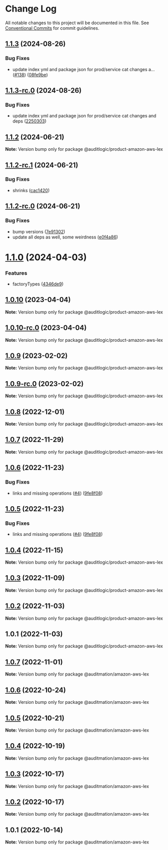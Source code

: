 # Change Log

All notable changes to this project will be documented in this file.
See [Conventional Commits](https://conventionalcommits.org) for commit guidelines.

## [1.1.3](https://github.com/auditlogic/product/compare/@auditlogic/product-amazon-aws-lex@1.1.2...@auditlogic/product-amazon-aws-lex@1.1.3) (2024-08-26)


### Bug Fixes

* update index yml and package json for prod/service cat changes a… ([#138](https://github.com/auditlogic/product/issues/138)) ([08fe9be](https://github.com/auditlogic/product/commit/08fe9beb1c8457462a19bc69caa02e6212d97e1a))





## [1.1.3-rc.0](https://github.com/auditlogic/product/compare/@auditlogic/product-amazon-aws-lex@1.1.2...@auditlogic/product-amazon-aws-lex@1.1.3-rc.0) (2024-08-26)


### Bug Fixes

* update index yml and package json for prod/service cat changes and deps ([2250303](https://github.com/auditlogic/product/commit/225030363a363608240135b7ebed386b28f01e4b))





## [1.1.2](https://github.com/auditlogic/product/compare/@auditlogic/product-amazon-aws-lex@1.1.2-rc.1...@auditlogic/product-amazon-aws-lex@1.1.2) (2024-06-21)

**Note:** Version bump only for package @auditlogic/product-amazon-aws-lex





## [1.1.2-rc.1](https://github.com/auditlogic/product/compare/@auditlogic/product-amazon-aws-lex@1.1.2-rc.0...@auditlogic/product-amazon-aws-lex@1.1.2-rc.1) (2024-06-21)


### Bug Fixes

* shrinks ([cac1420](https://github.com/auditlogic/product/commit/cac14200fefcd8183ab69fe89a47bd3f70f563e9))





## [1.1.2-rc.0](https://github.com/auditlogic/product/compare/@auditlogic/product-amazon-aws-lex@1.1.0...@auditlogic/product-amazon-aws-lex@1.1.2-rc.0) (2024-06-21)


### Bug Fixes

* bump versions ([7e91302](https://github.com/auditlogic/product/commit/7e913023b8b312150ed7762c32fbbe616be71de5))
* update all deps as well, some weirdness ([e0f4a86](https://github.com/auditlogic/product/commit/e0f4a864714e2d3de6bbf3da014d5312fe53be2f))





# [1.1.0](https://github.com/auditlogic/product/compare/@auditlogic/product-amazon-aws-lex@1.0.10...@auditlogic/product-amazon-aws-lex@1.1.0) (2024-04-03)


### Features

* factoryTypes ([4346de9](https://github.com/auditlogic/product/commit/4346de92693aee892fccf725338ffc7b80ab182b))





## [1.0.10](https://github.com/auditlogic/product/compare/@auditlogic/product-amazon-aws-lex@1.0.9...@auditlogic/product-amazon-aws-lex@1.0.10) (2023-04-04)

**Note:** Version bump only for package @auditlogic/product-amazon-aws-lex





## [1.0.10-rc.0](https://github.com/auditlogic/product/compare/@auditlogic/product-amazon-aws-lex@1.0.9...@auditlogic/product-amazon-aws-lex@1.0.10-rc.0) (2023-04-04)

**Note:** Version bump only for package @auditlogic/product-amazon-aws-lex





## [1.0.9](https://github.com/auditlogic/product/compare/@auditlogic/product-amazon-aws-lex@1.0.8...@auditlogic/product-amazon-aws-lex@1.0.9) (2023-02-02)

**Note:** Version bump only for package @auditlogic/product-amazon-aws-lex





## [1.0.9-rc.0](https://github.com/auditlogic/product/compare/@auditlogic/product-amazon-aws-lex@1.0.8...@auditlogic/product-amazon-aws-lex@1.0.9-rc.0) (2023-02-02)

**Note:** Version bump only for package @auditlogic/product-amazon-aws-lex





## [1.0.8](https://github.com/auditlogic/product/compare/@auditlogic/product-amazon-aws-lex@1.0.7...@auditlogic/product-amazon-aws-lex@1.0.8) (2022-12-01)

**Note:** Version bump only for package @auditlogic/product-amazon-aws-lex





## [1.0.7](https://github.com/auditlogic/product/compare/@auditlogic/product-amazon-aws-lex@1.0.6...@auditlogic/product-amazon-aws-lex@1.0.7) (2022-11-29)

**Note:** Version bump only for package @auditlogic/product-amazon-aws-lex





## [1.0.6](https://github.com/auditlogic/product/compare/@auditlogic/product-amazon-aws-lex@1.0.4...@auditlogic/product-amazon-aws-lex@1.0.6) (2022-11-23)


### Bug Fixes

* links and missing operations ([#4](https://github.com/auditlogic/product/issues/4)) ([9fe8f08](https://github.com/auditlogic/product/commit/9fe8f08fe7c57fdb79f991ac35bd6ac2e7dcad38))





## [1.0.5](https://github.com/auditlogic/product/compare/@auditlogic/product-amazon-aws-lex@1.0.4...@auditlogic/product-amazon-aws-lex@1.0.5) (2022-11-23)


### Bug Fixes

* links and missing operations ([#4](https://github.com/auditlogic/product/issues/4)) ([9fe8f08](https://github.com/auditlogic/product/commit/9fe8f08fe7c57fdb79f991ac35bd6ac2e7dcad38))





## [1.0.4](https://github.com/auditlogic/product/compare/@auditlogic/product-amazon-aws-lex@1.0.3...@auditlogic/product-amazon-aws-lex@1.0.4) (2022-11-15)

**Note:** Version bump only for package @auditlogic/product-amazon-aws-lex





## [1.0.3](https://github.com/auditlogic/product/compare/@auditlogic/product-amazon-aws-lex@1.0.2...@auditlogic/product-amazon-aws-lex@1.0.3) (2022-11-09)

**Note:** Version bump only for package @auditlogic/product-amazon-aws-lex





## [1.0.2](https://github.com/auditlogic/product/compare/@auditlogic/product-amazon-aws-lex@1.0.1...@auditlogic/product-amazon-aws-lex@1.0.2) (2022-11-03)

**Note:** Version bump only for package @auditlogic/product-amazon-aws-lex





## 1.0.1 (2022-11-03)

**Note:** Version bump only for package @auditlogic/product-amazon-aws-lex





## [1.0.7](https://github.com/auditmation/store-content/compare/@auditmation/amazon-aws-lex@1.0.6...@auditmation/amazon-aws-lex@1.0.7) (2022-11-01)

**Note:** Version bump only for package @auditmation/amazon-aws-lex





## [1.0.6](https://github.com/auditmation/store-content/compare/@auditmation/amazon-aws-lex@1.0.5...@auditmation/amazon-aws-lex@1.0.6) (2022-10-24)

**Note:** Version bump only for package @auditmation/amazon-aws-lex





## [1.0.5](https://github.com/auditmation/store-content/compare/@auditmation/amazon-aws-lex@1.0.4...@auditmation/amazon-aws-lex@1.0.5) (2022-10-21)

**Note:** Version bump only for package @auditmation/amazon-aws-lex





## [1.0.4](https://github.com/auditmation/store-content/compare/@auditmation/amazon-aws-lex@1.0.3...@auditmation/amazon-aws-lex@1.0.4) (2022-10-19)

**Note:** Version bump only for package @auditmation/amazon-aws-lex





## [1.0.3](https://github.com/auditmation/store-content/compare/@auditmation/amazon-aws-lex@1.0.2...@auditmation/amazon-aws-lex@1.0.3) (2022-10-17)

**Note:** Version bump only for package @auditmation/amazon-aws-lex





## [1.0.2](https://github.com/auditmation/store-content/compare/@auditmation/amazon-aws-lex@1.0.1...@auditmation/amazon-aws-lex@1.0.2) (2022-10-17)

**Note:** Version bump only for package @auditmation/amazon-aws-lex





## 1.0.1 (2022-10-14)

**Note:** Version bump only for package @auditmation/amazon-aws-lex
